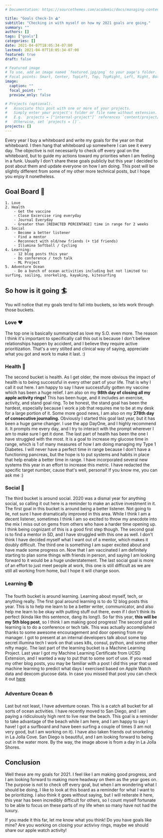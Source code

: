 ```yaml
---
# Documentation: https://sourcethemes.com/academic/docs/managing-content/

title: "Goals Check-In ⛳️"
subtitle: "Checking in with myself on how my 2021 goals are going."
summary: ""
authors: []
tags: ["goals"]
categories: []
date: 2021-04-07T18:05:34-07:00
lastmod: 2021-04-07T18:05:34-07:00
featured: true
draft: false

# Featured image
# To use, add an image named `featured.jpg/png` to your page's folder.
# Focal points: Smart, Center, TopLeft, Top, TopRight, Left, Right, BottomLeft, Bottom, BottomRight.
image:
  caption: ""
  focal_point: ""
  preview_only: false

# Projects (optional).
#   Associate this post with one or more of your projects.
#   Simply enter your project's folder or file name without extension.
#   E.g. `projects = ["internal-project"]` references `content/project/deep-learning/index.md`.
#   Otherwise, set `projects = []`.
projects: []
---
```


Every year I buy a whiteboard and write my goals for the year on that whiteboard. 
I then hang that whiteboard up somewhere I can see it every day. 
The objective is not necessarily to check off every goal on the whiteboard, but to guide my actions toward my priorities when I am feeling in a funk.
Usually I don't share these goals publicly but this year I decided to post about them and update everyone on how I
am doing.
This post will be slightly different from some of my other more technical posts, but I hope you enjoy it nonetheless.

## Goal Board 🥅
```text
1. Love
2. Health
    - Get the vaccine
    - Close Excercise ring everyday
    - Journal Everyday
    - Greater than [REDACTED PERCENTAGE] time in range for 2 weeks 
3. Social
    - Become a better listener
    - Find a mentor
    - Reconnect with old/new friends (+ t1d friends)
    - Illumina Softball / Cycling
4. Learning:
    - 12 blog posts this year
    - Do conference / tech talk
    - ML Project
5. Adventure Ocean
    - Do a bunch of ocean activities including but not limited to: surfing, sailing, snorkeling, kayaking, kitesurfing

```

## So how is it going 🏄‍
You will notice that my goals tend to fall into buckets, so lets work through those buckets.  

### Love ♥️

The top one is basically summarized as love my S.O. even more. The reason I think it's important to specifically 
call this out is because I don't believe relationships happen by accident, and I believe they require active prioritization. That's a 
very stilted and clinical way of saying, appreciate what you got and work to make it last. :)  

### Health 💉

The second bucket is health. As I get older, the more obvious the impact of health is to being successful in every 
other part of your life. That is why I call it out here.
I am happy to say I have successfully gotten my vaccine which has been a huge relief.
I am also on my __98th day of closing all my apple activity rings!__ This has been huge, and it includes an exercise, activity, and stand goal ring.
To be honest, the stand goal has been the hardest, especially because I work a job that requires me to be at my desk for a large portion of it.
Some more good news, I am also on my __278th day of consecutive journaling.__ Obviously I started this goal last year, but it has been a huge game changer. 
I use the app DayOne, and I highly recommend it. It prompts me every day, and I try to interact with the prompt wherever I am to make sure I get it done.
The last part of health has been the one I have struggled with the most. It is a goal to increase my glucose time in range, which is 1 of many measures of how I am doing managing my Type 1 Diabetes.
I will never have a perfect time in range because I don't have a functioning pancreas, but the hope is to put systems and habits in place that help enable a better time in range. 
I have incorporated several new systems this year in an effort to increase this metric. I have redacted the specific target number, cause that's well, personal!
If you know me, you can ask me :)

### Social 🕺

The third bucket is around social. 2020 was a dismal year for anything social, so calling it out here is a reminder to make an active investment in it.
The first goal in this bucket is around being a better listener. Not going to lie, not sure I have dramatically improved in this area. 
While I think I am a decent listener, sometimes I think I am so excited to throw my anecdote into the mix I miss out on gems from others who have a harder time opening up. I think being cognizant of this is a good first step though.
The second goal is to find a mentor in SD, and I have struggled with this one as well. I don't think I have decided myself what I want out of a mentor, which makes it doubly difficult.
The third one is something I am super excited about and have made some progress on. Now that I am vaccinated I am definitely starting to plan some things with friends in person, and saying I am looking forward to it would be a huge understatement.
The last social goal is more of an effort to just meet people at work, this one is still difficult as we are still all working from home, but I hope it will change soon.

### Learning 📚

The fourth bucket is around learning.
Learning about myself, tech, or anything really. 
The first goal around learning is to do 12 blog posts this year. This is to help me learn to be a better writer, communicator, and also help me learn to be okay with putting stuff out there, even if I don't think its perfect (kinda like this sentence, dang its long!). 
So far this year, __this will be my 5th blog post__, so I think I am making good progress!
The second goal in learning is to do a conference or tech talk. This was actually accomplished thanks to some awesome encouragement and door opening from my manager. I got to present at an internal developers talk about some top secret illumina tech I work on that uses k8s, consul, python, and some other nifty magic.
The last part of the learning bucket is a Machine Learning Project. 
Last year I got my Machine Learning Certificate from UCSD Extension, and I wanted a way to put that to some sort of use. If you read my other blog posts, you may be familiar with a post I did this year that used machine learning to predict what days I exercised based on Apple Watch data and dexcom glucose data. 
In case you missed that post
you can check it out [here](https://dddiaz.com/post/glucose-datascience/)

### Adventure Ocean ⛵️

Last but not least, I have adventure ocean. This is a catch all bucket for all sorts of ocean activities. I have recently moved to San Diego, and I am paying a ridiculously high rent to live near the beach. This goal is a reminder to take advantage of the beach while I am here, and I am happy to say I have! 
I got a surfboard and have been surfing a couple of times (I am not very good, but I am working on it). I have also taken friends out snorkeling in La Jolla Cove. San Diego is beautiful, and I am looking forward to being out in the water more. By the way, the image above is from a day in La Jolla Shores.


## Conclusion
Well these are my goals for 2021. I feel like I am making good progress, and I am looking forward to making more headway on them as the year goes on. 
The purpose is not to check off every goal, but when I am wondering what I should be doing, I like to look at this board as a reminder for what I want to be prioritizing.
I also think it goes without saying, but I will reiterate it here, this year has been incredibly difficult for others, so I count myself fortunate to be able to focus on these parts of my life when so many have not had the luxury.   

If you made it this far, let me know what you think! Do you have goals like mine? Are you working on closing your activivy rings, maybe we should share our apple watch activity!






